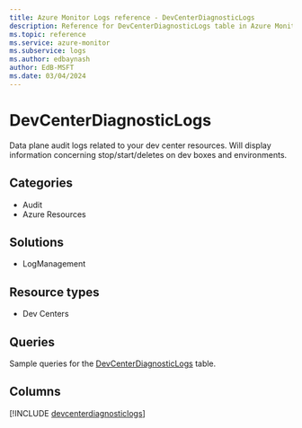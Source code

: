 ```yaml
---
title: Azure Monitor Logs reference - DevCenterDiagnosticLogs
description: Reference for DevCenterDiagnosticLogs table in Azure Monitor Logs.
ms.topic: reference
ms.service: azure-monitor
ms.subservice: logs
ms.author: edbaynash
author: EdB-MSFT
ms.date: 03/04/2024
---
```


# DevCenterDiagnosticLogs

Data plane audit logs related to your dev center resources. Will display information concerning stop/start/deletes on dev boxes and environments.


## Categories

- Audit
- Azure Resources

## Solutions

- LogManagement

## Resource types

- Dev Centers

## Queries

 Sample queries for the [DevCenterDiagnosticLogs](/azure/azure-monitor/reference/queries/devcenterdiagnosticlogs) table.


## Columns
  
[!INCLUDE [devcenterdiagnosticlogs](.././tables/includes/devcenterdiagnosticlogs-include.md)]

